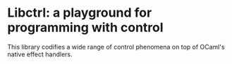 # Libctrl: a playground for programming with control

This library codifies a wide range of control phenomena on top of OCaml's native effect handlers.

